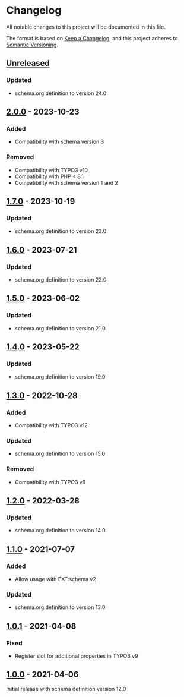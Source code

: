 # Changelog
All notable changes to this project will be documented in this file.

The format is based on [Keep a Changelog](https://keepachangelog.com/en/1.0.0/),
and this project adheres to [Semantic Versioning](https://semver.org/spec/v2.0.0.html).

## [Unreleased]

### Updated
- schema.org definition to version 24.0

## [2.0.0] - 2023-10-23

### Added
- Compatibility with schema version 3

### Removed
- Compatibility with TYPO3 v10
- Compatibility with PHP < 8.1
- Compatibility with schema version 1 and 2

## [1.7.0] - 2023-10-19

### Updated
- schema.org definition to version 23.0

## [1.6.0] - 2023-07-21

### Updated
- schema.org definition to version 22.0

## [1.5.0] - 2023-06-02

### Updated
- schema.org definition to version 21.0

## [1.4.0] - 2023-05-22

### Updated
- schema.org definition to version 19.0

## [1.3.0] - 2022-10-28

### Added
- Compatibility with TYPO3 v12

### Updated
- schema.org definition to version 15.0

### Removed
- Compatibility with TYPO3 v9

## [1.2.0] - 2022-03-28

### Updated
- schema.org definition to version 14.0

## [1.1.0] - 2021-07-07

### Added
- Allow usage with EXT:schema v2

### Updated
- schema.org definition to version 13.0

## [1.0.1] - 2021-04-08

### Fixed
- Register slot for additional properties in TYPO3 v9

## [1.0.0] - 2021-04-06

Initial release with schema definition version 12.0


[Unreleased]: https://github.com/brotkrueml/schema-pending/compare/v2.0.0...HEAD
[2.0.0]: https://github.com/brotkrueml/schema-pending/compare/v1.7.0...v2.0.0
[1.7.0]: https://github.com/brotkrueml/schema-pending/compare/v1.6.0...v1.7.0
[1.6.0]: https://github.com/brotkrueml/schema-pending/compare/v1.5.0...v1.6.0
[1.5.0]: https://github.com/brotkrueml/schema-pending/compare/v1.4.0...v1.5.0
[1.4.0]: https://github.com/brotkrueml/schema-pending/compare/v1.3.0...v1.4.0
[1.3.0]: https://github.com/brotkrueml/schema-pending/compare/v1.2.0...v1.3.0
[1.2.0]: https://github.com/brotkrueml/schema-pending/compare/v1.1.0...v1.2.0
[1.1.0]: https://github.com/brotkrueml/schema-pending/compare/v1.0.1...v1.1.0
[1.0.1]: https://github.com/brotkrueml/schema-pending/compare/v1.0.0...v1.0.1
[1.0.0]: https://github.com/brotkrueml/schema-pending/releases/tag/v1.0.0
